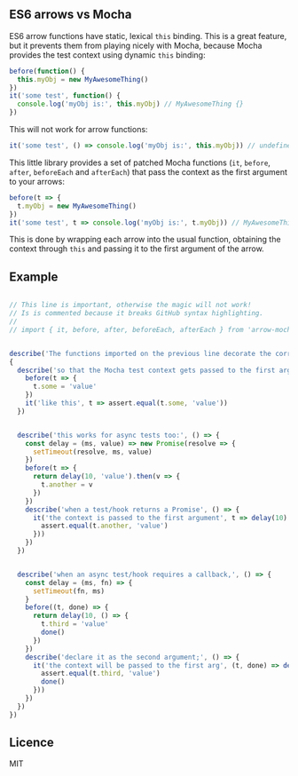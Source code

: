 ## ES6 arrows vs Mocha

ES6 arrow functions have static, lexical `this` binding. This is a great
feature, but it prevents them from playing nicely with Mocha, because
Mocha provides the test context using dynamic `this` binding:

```js
before(function() {
  this.myObj = new MyAwesomeThing()
})
it('some test', function() {
  console.log('myObj is:', this.myObj) // MyAwesomeThing {}
})
```

This will not work for arrow functions:

```js
it('some test', () => console.log('myObj is:', this.myObj)) // undefined, `this` points to the global object
```

This little library provides a set of patched Mocha functions (`it`,
`before`, `after`, `beforeEach` and `afterEach`) that pass the context
as the first argument to your arrows:

```js
before(t => {
  t.myObj = new MyAwesomeThing()
})
it('some test', t => console.log('myObj is:', t.myObj)) // MyAwesomeThing {}
```

This is done by wrapping each arrow into the usual function, obtaining the
context through `this` and passing it to the first argument of the arrow.

## Example

```js

// This line is important, otherwise the magic will not work!
// Is is commented because it breaks GitHub syntax highlighting.
//
// import { it, before, after, beforeEach, afterEach } from 'arrow-mocha'


describe('The functions imported on the previous line decorate the corresponding Mocha functions', () =>
{
  describe('so that the Mocha test context gets passed to the first argument', () => {
    before(t => {
      t.some = 'value'
    })
    it('like this', t => assert.equal(t.some, 'value'))
  })


  describe('this works for async tests too:', () => {
    const delay = (ms, value) => new Promise(resolve => {
      setTimeout(resolve, ms, value)
    })
    before(t => {
      return delay(10, 'value').then(v => {
        t.another = v
      })
    })
    describe('when a test/hook returns a Promise', () => {
      it('the context is passed to the first argument', t => delay(10).then(() => {
        assert.equal(t.another, 'value')
      }))
    })
  })


  describe('when an async test/hook requires a callback,', () => {
    const delay = (ms, fn) => {
      setTimeout(fn, ms)
    }
    before((t, done) => {
      return delay(10, () => {
        t.third = 'value'
        done()
      })
    })
    describe('declare it as the second argument;', () => {
      it('the context will be passed to the first arg', (t, done) => delay(10, () => {
        assert.equal(t.third, 'value')
        done()
      }))
    })
  })
})
```

## Licence

MIT
